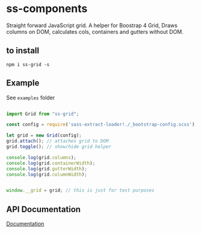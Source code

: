 # ss-components
Straight forward JavaScript grid. A helper for Boostrap 4 Grid, Draws columns on DOM, calculates cols, containers and gutters without DOM.

## to install 

`npm i ss-grid -s`

## Example 

See `examples` folder

```javascript

import Grid from "ss-grid";

const config = require('sass-extract-loader!./_bootstrap-config.scss');

let grid = new Grid(config);
grid.attach(); // attaches grid to DOM
grid.toggle(); // show/hide grid helper 

console.log(grid.columns);
console.log(grid.containerWidth);
console.log(grid.gutterWidth);
console.log(grid.columnWidth);


window.__grid = grid; // this is just for test purposes

```

## API Documentation

[Documentation](docs/grid.md)
